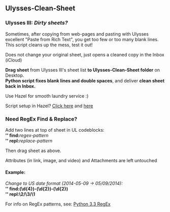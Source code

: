 ## Ulysses-Clean-Sheet


### Ulysses III: *Dirty sheets?*
Sometimes, after copying from web-pages and pasting with Ulysses excellent "Paste from Rich Text", you get too few or too many blank lines. This script cleans up the mess, test it out!

Does not change your original sheet, just opens a cleaned copy in the Inbox (iCloud)

**Drag sheet** from Ulysses III's sheet list **to Ulysses-Clean-Sheet folder** on Desktop.  
**Python script fixes blank lines and double spaces**, and deliver **clean sheet back in Inbox.**

Use Hazel for smooth laundry service :)

Script setup in Hazel? [Click here](http://t.co/EgrOwChykB) and [here](http://t.co/4dAORKd8S6)

### Need RegEx Find & Replace?
Add two lines at top of sheet in UL codeblocks:  
**'' find:**_regex-pattern_  
**'' repl:**_replace-pattern_  

Then drag sheet as above.

Attributes (in link, image, and video) and Attachments are left untouched

#### Example:
_Change to US date format (2014-05-09 -> 05/09/2014):_  
**'' find:(\d{4})-(\d{2})-(\d{2})**  
**'' repl:\2/\3/\1** 

For info on RegEx patterns, see: [Python 3.3 RegEx](https://docs.python.org/3.3/howto/regex.html)
